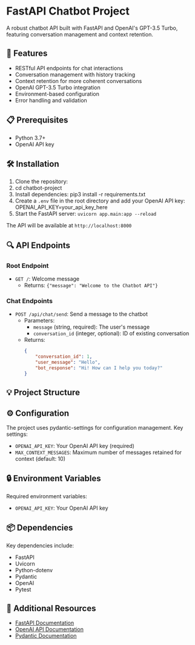# FastAPI Chatbot Project

A robust chatbot API built with FastAPI and OpenAI's GPT-3.5 Turbo, featuring conversation management and context retention.

## 🚀 Features

- RESTful API endpoints for chat interactions
- Conversation management with history tracking
- Context retention for more coherent conversations
- OpenAI GPT-3.5 Turbo integration
- Environment-based configuration
- Error handling and validation

## 📋 Prerequisites

- Python 3.7+
- OpenAI API key

## 🛠️ Installation

1. Clone the repository:
2. cd chatbot-project
3. Install dependencies: pip3 install -r requirements.txt
4. Create a `.env` file in the root directory and add your OpenAI API key: OPENAI_API_KEY=your_api_key_here
5. Start the FastAPI server:  ``uvicorn app.main:app --reload``
   


The API will be available at `http://localhost:8000`

## 🔍 API Endpoints

### Root Endpoint
- `GET /`: Welcome message
  - Returns: `{"message": "Welcome to the Chatbot API"}`

### Chat Endpoints
- `POST /api/chat/send`: Send a message to the chatbot
  - Parameters:
    - `message` (string, required): The user's message
    - `conversation_id` (integer, optional): ID of existing conversation
  - Returns:
    ```json
    {
        "conversation_id": 1,
        "user_message": "Hello",
        "bot_response": "Hi! How can I help you today?"
    }
    ```

## 💡 Project Structure

## ⚙️ Configuration

The project uses pydantic-settings for configuration management. Key settings:
- `OPENAI_API_KEY`: Your OpenAI API key (required)
- `MAX_CONTEXT_MESSAGES`: Maximum number of messages retained for context (default: 10)

## 🔒 Environment Variables

Required environment variables:
- `OPENAI_API_KEY`: Your OpenAI API key

## 📦 Dependencies

Key dependencies include:
- FastAPI
- Uvicorn
- Python-dotenv
- Pydantic
- OpenAI
- Pytest


## 🔗 Additional Resources

- [FastAPI Documentation](https://fastapi.tiangolo.com/)
- [OpenAI API Documentation](https://platform.openai.com/docs/api-reference)
- [Pydantic Documentation](https://docs.pydantic.dev/)
